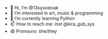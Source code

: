 - 👋 Hi, I’m @13sysoievak
- 👀 I’m interested in art, music & programming
- 🌱 I’m currently learning Python
- 📫 How to reach me: inst @kira_gub_sys
- 😄 Pronouns: she/they

<!---
13sysoievak/13sysoievak is a ✨ special ✨ repository because its `README.md` (this file) appears on your GitHub profile.
You can click the Preview link to take a look at your changes.
--->
